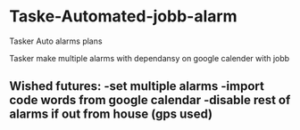 # Taske-Automated-jobb-alarm
Tasker Auto alarms
plans

Tasker make multiple alarms with dependansy on google calender with jobb 

Wished futures:
-set multiple alarms
-import code words from google calendar
-disable rest of alarms if out from house (gps used)
-
